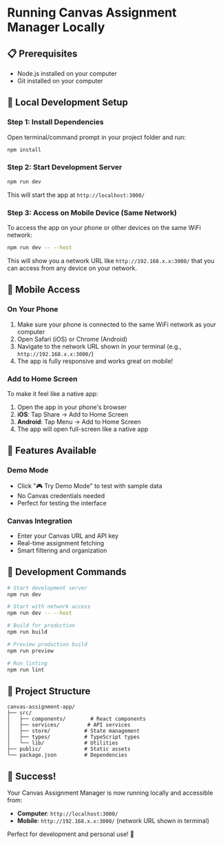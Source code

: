 # Running Canvas Assignment Manager Locally

## 📋 Prerequisites
- Node.js installed on your computer
- Git installed on your computer

## 🚀 Local Development Setup

### Step 1: Install Dependencies
Open terminal/command prompt in your project folder and run:

```bash
npm install
```

### Step 2: Start Development Server
```bash
npm run dev
```

This will start the app at `http://localhost:3000/`

### Step 3: Access on Mobile Device (Same Network)
To access the app on your phone or other devices on the same WiFi network:

```bash
npm run dev -- --host
```

This will show you a network URL like `http://192.168.x.x:3000/` that you can access from any device on your network.

## 📱 Mobile Access

### On Your Phone
1. Make sure your phone is connected to the same WiFi network as your computer
2. Open Safari (iOS) or Chrome (Android)
3. Navigate to the network URL shown in your terminal (e.g., `http://192.168.x.x:3000/`)
4. The app is fully responsive and works great on mobile!

### Add to Home Screen
To make it feel like a native app:
1. Open the app in your phone's browser
2. **iOS**: Tap Share → Add to Home Screen
3. **Android**: Tap Menu → Add to Home Screen
4. The app will open full-screen like a native app

## 🎯 Features Available

### Demo Mode
- Click "🎮 Try Demo Mode" to test with sample data
- No Canvas credentials needed
- Perfect for testing the interface

### Canvas Integration
- Enter your Canvas URL and API key
- Real-time assignment fetching
- Smart filtering and organization

## 🔧 Development Commands

```bash
# Start development server
npm run dev

# Start with network access
npm run dev -- --host

# Build for production
npm run build

# Preview production build
npm run preview

# Run linting
npm run lint
```

## 📁 Project Structure

```
canvas-assignment-app/
├── src/
│   ├── components/        # React components
│   ├── services/         # API services
│   ├── store/           # State management
│   ├── types/           # TypeScript types
│   └── lib/             # Utilities
├── public/              # Static assets
└── package.json         # Dependencies
```

## 🎉 Success!

Your Canvas Assignment Manager is now running locally and accessible from:
- **Computer**: `http://localhost:3000/`
- **Mobile**: `http://192.168.x.x:3000/` (network URL shown in terminal)

Perfect for development and personal use! 🚀
